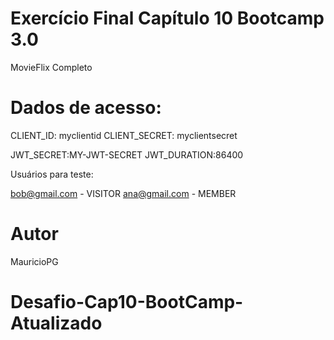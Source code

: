 # Exercício Final Capítulo 10 Bootcamp 3.0

MovieFlix Completo

# Dados de acesso:

CLIENT_ID: myclientid
CLIENT_SECRET: myclientsecret

JWT_SECRET:MY-JWT-SECRET
JWT_DURATION:86400

Usuários para teste:

bob@gmail.com - VISITOR
ana@gmail.com - MEMBER

# Autor

MauricioPG
# Desafio-Cap10-BootCamp-Atualizado
